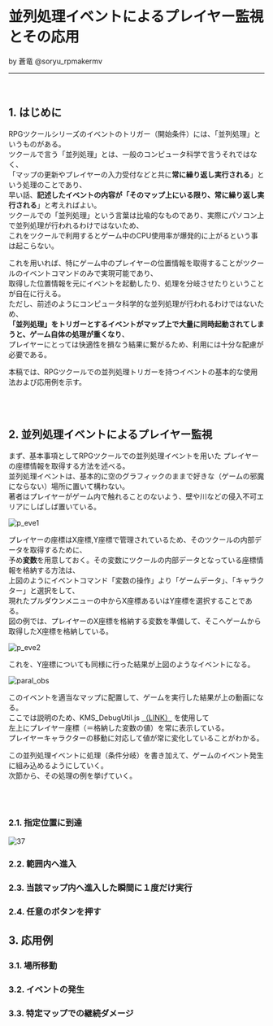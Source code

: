 # 並列処理イベントによるプレイヤー監視とその応用

by 蒼竜 @soryu_rpmakermv

-------------------------------------------------

<br>

## 1. はじめに
RPGツクールシリーズのイベントのトリガー（開始条件）には、「並列処理」というものがある。    
ツクールで言う「並列処理」とは、一般のコンピュータ科学で言うそれではなく、    
「マップの更新やプレイヤーの入力受付などと共に**常に繰り返し実行される**」という処理のことであり、      
早い話、**記述したイベントの内容が「そのマップ上にいる限り、常に繰り返し実行される**」と考えればよい。    
ツクールでの「並列処理」という言葉は比喩的なものであり、実際にパソコン上で並列処理が行われるわけではないため、     
これをツクールで利用するとゲーム中のCPU使用率が爆発的に上がるという事は起こらない。

これを用いれば、特にゲーム中のプレイヤーの位置情報を取得することがツクールのイベントコマンドのみで実現可能であり、   
取得した位置情報を元にイベントを起動したり、処理を分岐させたりということが自在に行える。    
ただし、前述のようにコンピュータ科学的な並列処理が行われるわけではないため、    
**「並列処理」をトリガーとするイベントがマップ上で大量に同時起動されてしまうと、ゲーム自体の処理が重くなり**、    
プレイヤーにとっては快適性を損なう結果に繋がるため、利用には十分な配慮が必要である。

本稿では、RPGツクールでの並列処理トリガーを持つイベントの基本的な使用法および応用例を示す。

<br><br>


## 2. 並列処理イベントによるプレイヤー監視
まず、基本事項としてRPGツクールでの並列処理イベントを用いた
プレイヤーの座標情報を取得する方法を述べる。   
並列処理イベントは、基本的に空のグラフィックのままで好きな（ゲームの邪魔にならない）場所に置いて構わない。   
著者はプレイヤーがゲーム内で触れることのないよう、壁や川などの侵入不可エリアにしばしば置いている。   


![p_eve1](https://user-images.githubusercontent.com/64351233/80929176-c7a8a680-8de4-11ea-90f9-b15a6b18f1a5.png)

プレイヤーの座標はX座標,Y座標で管理されているため、そのツクールの内部データを取得するために、  
予め**変数**を用意しておく。その変数にツクールの内部データとなっている座標情報を格納する方法は、    
上図のようにイベントコマンド「変数の操作」より「ゲームデータ」、「キャラクター」と選択をして、    
現れたプルダウンメニューの中からX座標あるいはY座標を選択することである。  
図の例では、プレイヤーのX座標を格納する変数を準備して、そこへゲームから取得したX座標を格納している。


![p_eve2](https://user-images.githubusercontent.com/64351233/80929177-c9726a00-8de4-11ea-800b-c90b924e85f7.png)

これを、Y座標についても同様に行った結果が上図のようなイベントになる。

![paral_obs](https://user-images.githubusercontent.com/64351233/80929347-24589100-8de6-11ea-9743-8df544fdce04.gif)

このイベントを適当なマップに配置して、ゲームを実行した結果が上の動画になる。  
ここでは説明のため、KMS_DebugUtil.js [（LINK）](http://ytomy.sakura.ne.jp/tkool/rpgtech/tech_mv/develop/debug_util.html) を使用して    
左上にプレイヤー座標（＝格納した変数の値）を常に表示している。     
プレイヤーキャラクターの移動に対応して値が常に変化していることがわかる。    


この並列処理イベントに処理（条件分岐）を書き加えて、ゲームのイベント発生に組み込めるようにしていく。   
次節から、その処理の例を挙げていく。

<br><br>


### 2.1. 指定位置に到達

![37](https://user-images.githubusercontent.com/64351233/80945503-e92a8200-8e26-11ea-9af7-0839126b466f.png)



### 2.2. 範囲内へ進入


### 2.3. 当該マップ内へ進入した瞬間に１度だけ実行



### 2.4. 任意のボタンを押す


## 3. 応用例

### 3.1. 場所移動


### 3.2. イベントの発生


### 3.3. 特定マップでの継続ダメージ


